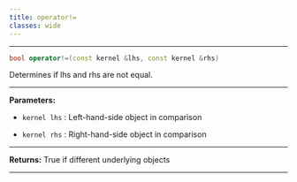 ```yaml
---
title: operator!=
classes: wide
---
```



---

```cpp
bool operator!=(const kernel &lhs, const kernel &rhs)
```


Determines if lhs and rhs are not equal. 


---
**Parameters:**

 - `kernel lhs`
: Left-hand-side object in comparison 

 - `kernel rhs`
: Right-hand-side object in comparison 


---
**Returns:** True if different underlying objects 

---

